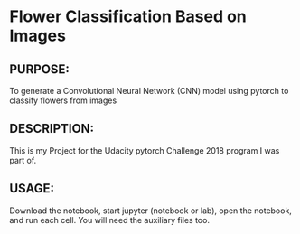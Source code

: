 # Flower Classification Based on Images
## PURPOSE:
To generate a Convolutional Neural Network (CNN) model using pytorch to classify flowers from images

## DESCRIPTION:
This is my Project for the Udacity pytorch Challenge 2018 program I was part of. 

## USAGE:
Download the notebook, start jupyter (notebook or lab), open the notebook, and run each cell. 
You will need the auxiliary files too. 

